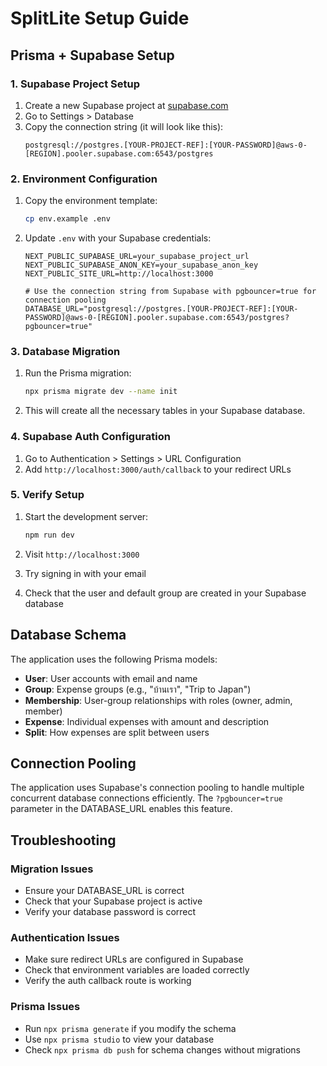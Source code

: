 # SplitLite Setup Guide

## Prisma + Supabase Setup

### 1. Supabase Project Setup

1. Create a new Supabase project at [supabase.com](https://supabase.com)
2. Go to Settings > Database
3. Copy the connection string (it will look like this):
   ```
   postgresql://postgres.[YOUR-PROJECT-REF]:[YOUR-PASSWORD]@aws-0-[REGION].pooler.supabase.com:6543/postgres
   ```

### 2. Environment Configuration

1. Copy the environment template:
   ```bash
   cp env.example .env
   ```

2. Update `.env` with your Supabase credentials:
   ```env
   NEXT_PUBLIC_SUPABASE_URL=your_supabase_project_url
   NEXT_PUBLIC_SUPABASE_ANON_KEY=your_supabase_anon_key
   NEXT_PUBLIC_SITE_URL=http://localhost:3000
   
   # Use the connection string from Supabase with pgbouncer=true for connection pooling
   DATABASE_URL="postgresql://postgres.[YOUR-PROJECT-REF]:[YOUR-PASSWORD]@aws-0-[REGION].pooler.supabase.com:6543/postgres?pgbouncer=true"
   ```

### 3. Database Migration

1. Run the Prisma migration:
   ```bash
   npx prisma migrate dev --name init
   ```

2. This will create all the necessary tables in your Supabase database.

### 4. Supabase Auth Configuration

1. Go to Authentication > Settings > URL Configuration
2. Add `http://localhost:3000/auth/callback` to your redirect URLs

### 5. Verify Setup

1. Start the development server:
   ```bash
   npm run dev
   ```

2. Visit `http://localhost:3000`
3. Try signing in with your email
4. Check that the user and default group are created in your Supabase database

## Database Schema

The application uses the following Prisma models:

- **User**: User accounts with email and name
- **Group**: Expense groups (e.g., "บ้านเรา", "Trip to Japan")
- **Membership**: User-group relationships with roles (owner, admin, member)
- **Expense**: Individual expenses with amount and description
- **Split**: How expenses are split between users

## Connection Pooling

The application uses Supabase's connection pooling to handle multiple concurrent database connections efficiently. The `?pgbouncer=true` parameter in the DATABASE_URL enables this feature.

## Troubleshooting

### Migration Issues
- Ensure your DATABASE_URL is correct
- Check that your Supabase project is active
- Verify your database password is correct

### Authentication Issues
- Make sure redirect URLs are configured in Supabase
- Check that environment variables are loaded correctly
- Verify the auth callback route is working

### Prisma Issues
- Run `npx prisma generate` if you modify the schema
- Use `npx prisma studio` to view your database
- Check `npx prisma db push` for schema changes without migrations
